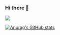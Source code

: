 ### Hi there 👋

<!--
**ysh329/ysh329** is a ✨ _special_ ✨ repository because its `README.md` (this file) appears on your GitHub profile.

Here are some ideas to get you started:

- 🔭 I’m currently working on ...
- 🌱 I’m currently learning ...
- 👯 I’m looking to collaborate on ...
- 🤔 I’m looking for help with ...
- 💬 Ask me about ...
- 📫 How to reach me: ...
- 😄 Pronouns: ...
- ⚡ Fun fact: ...
-->

<img src=http://yuenshome.space/about/assets/hardwork.jpg>

[![Anurag's GitHub stats](https://github-readme-stats.vercel.app/api?username=ysh329)](https://github.com/anuraghazra/github-readme-stats)
